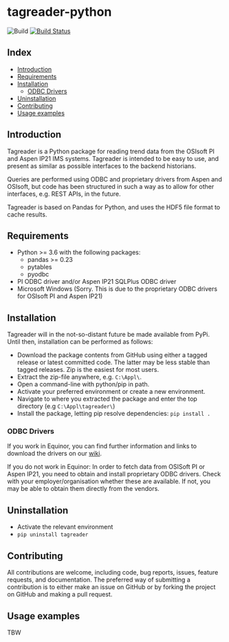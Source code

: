 
# tagreader-python #

![Build](https://github.com/equinor/tagreader-python/workflows/Build/badge.svg)
[![Build Status](https://dev.azure.com/EIIDS/vscode-septic/_apis/build/status/equinor.tagreader-python?branchName=master)](https://dev.azure.com/EIIDS/vscode-septic/_build/latest?definitionId=4&branchName=master)

## Index ##

* [Introduction](#introduction)
* [Requirements](#requirements)
* [Installation](#installation)
  * [ODBC Drivers](#odbc-drivers)
* [Uninstallation](#uninstallation)
* [Contributing](#contributing)
* [Usage examples](#usage-examples)

## Introduction ##

Tagreader is a Python package for reading trend data from the OSIsoft PI and Aspen IP21 IMS systems. Tagreader is
intended to be easy to use, and present as similar as possible interfaces to the backend historians.   

Queries are performed using ODBC and proprietary drivers from Aspen and OSIsoft, but code has been structured in such
a way as to allow for other interfaces, e.g. REST APIs, in the future.
  
Tagreader is based on Pandas for Python, and uses the HDF5 file format to cache results. 

## Requirements ##

* Python >= 3.6 with the following packages:
  * pandas >= 0.23
  * pytables
  * pyodbc
* PI ODBC driver and/or Aspen IP21 SQLPlus ODBC driver
* Microsoft Windows (Sorry. This is due to the proprietary ODBC drivers for OSIsoft PI and Aspen IP21)
 
## Installation ##

Tagreader will in the not-so-distant future be made available from PyPi. Until then, installation can be performed
as follows:

* Download the package contents from GitHub using either a tagged release or
 latest committed code. The latter may be less stable than tagged releases.
 Zip is the easiest for most users.  
* Extract the zip-file anywhere, e.g. `C:\Appl\`. 
* Open a command-line with python/pip in path.
* Activate your preferred environment or create a new environment. 
* Navigate to where you extracted the package and enter the top directory (e.g `C:\Appl\tagreader\`)
* Install the package, letting pip resolve dependencies: `pip install .` 

### ODBC Drivers ###

If you work in Equinor, you can find further information and links to download the drivers on our 
[wiki](https://wiki.equinor.com/wiki/index.php/tagreader-python).

If you do not work in Equinor: In order to fetch data from OSISoft PI or Aspen IP21, you need to obtain and install
proprietary ODBC drivers. Check with your employer/organisation whether these are available. If not, you may be able
to obtain them directly from the vendors.

## Uninstallation ##

 * Activate the relevant environment 
 * `pip uninstall tagreader`

## Contributing ##

All contributions are welcome, including code, bug reports, issues, feature requests, and documentation. The preferred
way of submitting a contribution is to either make an issue on GitHub or by forking the project on GitHub and making a 
pull request.
  
## Usage examples ##
TBW

